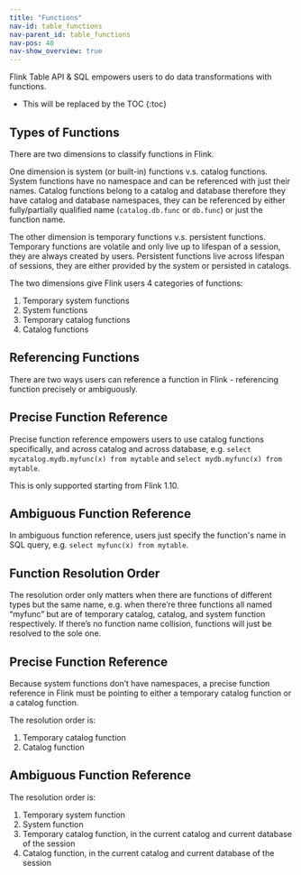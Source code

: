 ```yaml
---
title: "Functions"
nav-id: table_functions
nav-parent_id: table_functions
nav-pos: 40
nav-show_overview: true
---
```

<!--
Licensed to the Apache Software Foundation (ASF) under one
or more contributor license agreements.  See the NOTICE file
distributed with this work for additional information
regarding copyright ownership.  The ASF licenses this file
to you under the Apache License, Version 2.0 (the
"License"); you may not use this file except in compliance
with the License.  You may obtain a copy of the License at

  http://www.apache.org/licenses/LICENSE-2.0

Unless required by applicable law or agreed to in writing,
software distributed under the License is distributed on an
"AS IS" BASIS, WITHOUT WARRANTIES OR CONDITIONS OF ANY
KIND, either express or implied.  See the License for the
specific language governing permissions and limitations
under the License.
-->

Flink Table API & SQL empowers users to do data transformations with functions.

* This will be replaced by the TOC
{:toc}

Types of Functions
------------------

There are two dimensions to classify functions in Flink.

One dimension is system (or built-in) functions v.s. catalog functions. System functions have no namespace and can be
referenced with just their names. Catalog functions belong to a catalog and database therefore they have catalog and database
namespaces, they can be referenced by either fully/partially qualified name (`catalog.db.func` or `db.func`) or just the
function name.

The other dimension is temporary functions v.s. persistent functions. Temporary functions are volatile and only live up to
 lifespan of a session, they are always created by users. Persistent functions live across lifespan of sessions, they are either
 provided by the system or persisted in catalogs.
 
The two dimensions give Flink users 4 categories of functions:

1. Temporary system functions
2. System functions
3. Temporary catalog functions
4. Catalog functions

Referencing Functions
---------------------

There are two ways users can reference a function in Flink - referencing function precisely or ambiguously.

## Precise Function Reference

Precise function reference empowers users to use catalog functions specifically, and across catalog and across database, 
e.g. `select mycatalog.mydb.myfunc(x) from mytable` and `select mydb.myfunc(x) from mytable`.

This is only supported starting from Flink 1.10.

## Ambiguous Function Reference

In ambiguous function reference, users just specify the function's name in SQL query, e.g. `select myfunc(x) from mytable`.


Function Resolution Order
-------------------------

The resolution order only matters when there are functions of different types but the same name, 
e.g. when there’re three functions all named “myfunc” but are of temporary catalog, catalog, and system function respectively. 
If there’s no function name collision, functions will just be resolved to the sole one.

## Precise Function Reference

Because system functions don’t have namespaces, a precise function reference in Flink must be pointing to either a temporary catalog 
function or a catalog function.

The resolution order is:

1. Temporary catalog function
2. Catalog function

## Ambiguous Function Reference

The resolution order is:

1. Temporary system function
2. System function
3. Temporary catalog function, in the current catalog and current database of the session
4. Catalog function, in the current catalog and current database of the session
